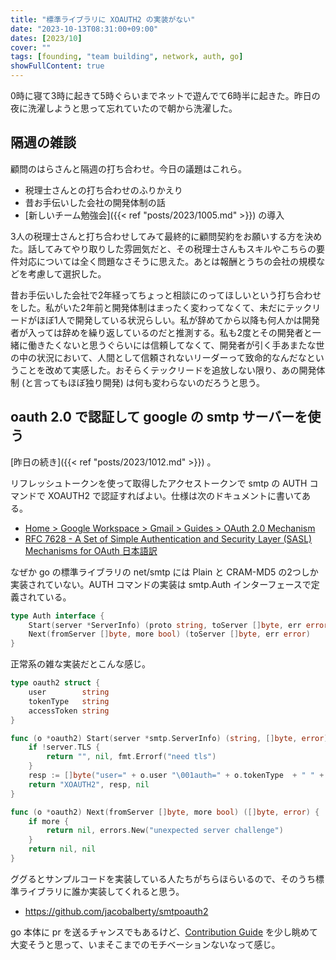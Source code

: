 ```yaml
---
title: "標準ライブラリに XOAUTH2 の実装がない"
date: "2023-10-13T08:31:00+09:00"
dates: [2023/10]
cover: ""
tags: [founding, "team building", network, auth, go]
showFullContent: true
---
```


0時に寝て3時に起きて5時ぐらいまでネットで遊んでて6時半に起きた。昨日の夜に洗濯しようと思って忘れていたので朝から洗濯した。

## 隔週の雑談

顧問のはらさんと隔週の打ち合わせ。今日の議題はこれら。

* 税理士さんとの打ち合わせのふりかえり
* 昔お手伝いした会社の開発体制の話
* [新しいチーム勉強会]({{< ref "posts/2023/1005.md" >}}) の導入

3人の税理士さんと打ち合わせしてみて最終的に顧問契約をお願いする方を決めた。話してみてやり取りした雰囲気だと、その税理士さんもスキルやこちらの要件対応については全く問題なさそうに思えた。あとは報酬とうちの会社の規模などを考慮して選択した。

昔お手伝いした会社で2年経ってちょっと相談にのってほしいという打ち合わせをした。私がいた2年前と開発体制はまったく変わってなくて、未だにテックリードがほぼ1人で開発している状況らしい。私が辞めてから以降も何人かは開発者が入っては辞めを繰り返しているのだと推測する。私も2度とその開発者と一緒に働きたくないと思うぐらいには信頼してなくて、開発者が引く手あまたな世の中の状況において、人間として信頼されないリーダーって致命的なんだなということを改めて実感した。おそらくテックリードを追放しない限り、あの開発体制 (と言ってもほぼ独り開発) は何も変わらないのだろうと思う。

## oauth 2.0 で認証して google の smtp サーバーを使う

[昨日の続き]({{< ref "posts/2023/1012.md" >}}) 。

リフレッシュトークンを使って取得したアクセストークンで smtp の AUTH コマンドで XOAUTH2 で認証すればよい。仕様は次のドキュメントに書いてある。

* [Home > Google Workspace > Gmail > Guides > OAuth 2.0 Mechanism](https://developers.google.com/gmail/imap/xoauth2-protocol)
* [RFC 7628 - A Set of Simple Authentication and Security Layer (SASL) Mechanisms for OAuth 日本語訳](https://tex2e.github.io/rfc-translater/html/rfc7628.html)

なぜか go の標準ライブラリの net/smtp には Plain と CRAM-MD5 の2つしか実装されていない。AUTH コマンドの実装は smtp.Auth インターフェースで定義されている。

```go
type Auth interface {
	Start(server *ServerInfo) (proto string, toServer []byte, err error)
	Next(fromServer []byte, more bool) (toServer []byte, err error)
}
```

正常系の雑な実装だとこんな感じ。

```go
type oauth2 struct {
	user        string
	tokenType   string
	accessToken string
}

func (o *oauth2) Start(server *smtp.ServerInfo) (string, []byte, error) {
	if !server.TLS {
		return "", nil, fmt.Errorf("need tls")
	}
	resp := []byte("user=" + o.user "\001auth=" + o.tokenType  + " " + o.accessToken + "\001\001")
	return "XOAUTH2", resp, nil
}

func (o *oauth2) Next(fromServer []byte, more bool) ([]byte, error) {
	if more {
		return nil, errors.New("unexpected server challenge")
	}
	return nil, nil
}
```

ググるとサンプルコードを実装している人たちがちらほらいるので、そのうち標準ライブラリに誰か実装してくれると思う。

* https://github.com/jacobalberty/smtpoauth2

go 本体に pr を送るチャンスでもあるけど、[Contribution Guide](https://go.dev/doc/contribute) を少し眺めて大変そうと思って、いまそこまでのモチベーションないなって感じ。
